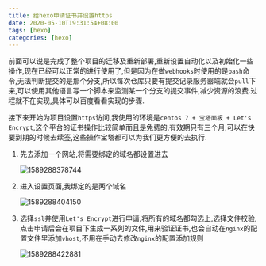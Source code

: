 ```yaml
---
title: 给hexo申请证书并设置https
date: 2020-05-10T19:31:54+08:00
tags: [hexo]
categories: [hexo]
---
```


​ 前面可以说是完成了整个项目的迁移及重新部署,重新设置自动化以及初始化一些操作,现在已经可以正常的进行使用了,但是因为在做`webhooks`时使用的是`bash`命令,无法判断提交的是那个分支,所以每次仓库只要有提交记录服务器端就会`pull`下来,可以使用其他语言写一个脚本来监测某一个分支的提交事件,减少资源的浪费.过程就不在实现,具体可以百度看看实现的步骤.

<!--more-->

接下来开始为项目设置`https`访问,我使用的环境是`centos 7 + 宝塔面板 + Let's Encrypt`,这个平台的证书操作比较简单而且是免费的,有效期只有三个月,可以在快要到期的时候去续签,这些操作宝塔都可以为我们更方便的去执行.

1. 先去添加一个网站,将需要绑定的域名都设置进去

   ![1589288378744](/images/hexo-04/1589288378744.png)

2. 进入设置页面,我绑定的是两个域名

   ![1589288404150](/images/hexo-04/1589288404150.png)

3. 选择`ssl`并使用`Let's Encrypt`进行申请,将所有的域名都勾选上,选择文件校验,点击申请后会在项目下生成一系列的文件,用来验证证书,也会自动在`nginx`的配置文件里添加`vhost`,不用在手动去修改`nginx`的配置添加规则

   ![1589288422881](/images/hexo-04/1589288422881.png)

